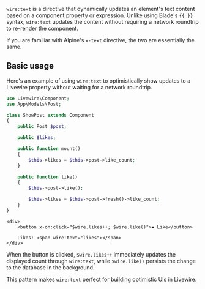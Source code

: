 
`wire:text` is a directive that dynamically updates an element's text content based on a component property or expression. Unlike using Blade's `{{ }}` syntax, `wire:text` updates the content without requiring a network roundtrip to re-render the component.

If you are familiar with Alpine's `x-text` directive, the two are essentially the same.

## Basic usage

Here's an example of using `wire:text` to optimistically show updates to a Livewire property without waiting for a network roundtrip.

```php
use Livewire\Component;
use App\Models\Post;

class ShowPost extends Component
{
    public Post $post;

    public $likes;

    public function mount()
    {
        $this->likes = $this->post->like_count;
    }

    public function like()
    {
        $this->post->like();

        $this->likes = $this->post->fresh()->like_count;
    }
}
```

```blade
<div>
    <button x-on:click="$wire.likes++; $wire.like()">❤️ Like</button>

    Likes: <span wire:text="likes"></span>
</div>
```

When the button is clicked, `$wire.likes++` immediately updates the displayed count through `wire:text`, while `$wire.like()` persists the change to the database in the background.

This pattern makes `wire:text` perfect for building optimistic UIs in Livewire.
